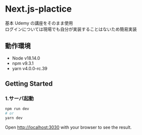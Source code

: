 # Next.js-plactice

基本 Udemy の講座をそのまま使用  
ログインについては現場でも自分が実装することはないため簡易実装

## 動作環境

- Node v18.14.0
- npm v9.3.1
- yarn v4.0.0-rc.39

## Getting Started

### 1.サーバ起動

```bash
npm run dev
# or
yarn dev
```

Open [http://localhost:3030](http://localhost:3030) with your browser to see the result.
